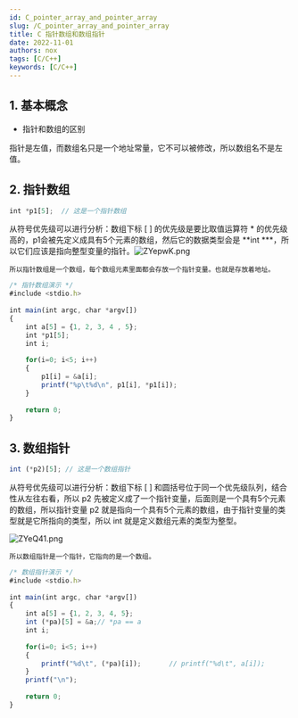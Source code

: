 ```yaml
---
id: C_pointer_array_and_pointer_array
slug: /C_pointer_array_and_pointer_array
title: C 指针数组和数组指针
date: 2022-11-01
authors: nox
tags: [C/C++]
keywords: [C/C++]
---
```


<!-- truncate -->

## 1. 基本概念

+ 指针和数组的区别

指针是左值，而数组名只是一个地址常量，它不可以被修改，所以数组名不是左值。

## 2. 指针数组

```js
int *p1[5];  // 这是一个指针数组
```

从符号优先级可以进行分析：数组下标 [ ] 的优先级是要比取值运算符 * 的优先级高的，p1会被先定义成具有5个元素的数组，然后它的数据类型会是 **int ***，所以它们应该是指向整型变量的指针。![ZYepwK.png](https://www.helloimg.com/images/2022/11/01/ZYepwK.png)

`所以指针数组是一个数组，每个数组元素里面都会存放一个指针变量。也就是存放着地址。`

```js
/* 指针数组演示 */
#include <stdio.h>
 
int main(int argc, char *argv[])
{
	int a[5] = {1, 2, 3, 4 , 5};
	int *p1[5];
	int i;
    
	for(i=0; i<5; i++)
	{
		p1[i] = &a[i];
        printf("%p\t%d\n", p1[i], *p1[i]);
	}
    
    return 0;
}
```

## 3. 数组指针

```js
int (*p2)[5]; // 这是一个数组指针
```

从符号优先级可以进行分析：数组下标 [ ] 和圆括号位于同一个优先级队列，结合性从左往右看，所以 p2 先被定义成了一个指针变量，后面则是一个具有5个元素的数组，所以指针变量 p2 就是指向一个具有5个元素的数组，由于指针变量的类型就是它所指向的类型，所以 int 就是定义数组元素的类型为整型。

![ZYeQ41.png](https://www.helloimg.com/images/2022/11/01/ZYeQ41.png)

`所以数组指针是一个指针，它指向的是一个数组。`

```js
/* 数组指针演示 */
#include <stdio.h>
 
int main(int argc, char *argv[])
{
	int a[5] = {1, 2, 3, 4, 5};
	int (*pa)[5] = &a;// *pa == a
	int i;
    
	for(i=0; i<5; i++)
	{
		printf("%d\t", (*pa)[i]);		// printf("%d\t", a[i]);
	}
	printf("\n");
    
	return 0;
}
```

